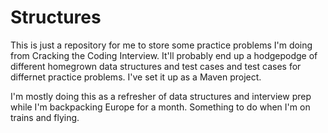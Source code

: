 # Structures

This is just a repository for me to store some practice problems I'm doing from Cracking the Coding Interview.
It'll probably end up a hodgepodge of different homegrown data structures and test cases and test cases for differnet practice problems. I've set it up as a Maven project.

I'm mostly doing this as a refresher of data structures and interview prep while I'm backpacking Europe for a month. Something to do when I'm on trains and flying. 
